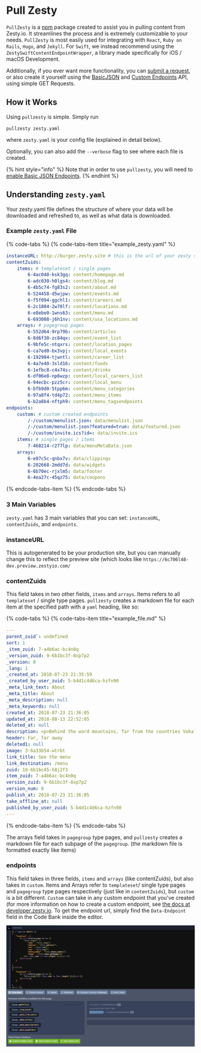 # Pull Zesty

`PullZesty` is a [npm](https://npmjs.com) package created to assist you in pulling content from Zesty.io. It streamlines the process and is extremely customizable to your needs. `PullZesty` is most easily used for integrating with `React`, `Ruby on Rails`, `Hugo`, and `Jekyll`. For `Swift`, we instead recommend using the `ZestySwiftContentEndpointWrapper`, a library made specifically for iOS / macOS Development.

Additionally, if you ever want more functionality, you can [submit a request](https://chat.zesty.io), or also create it yourself using the [BasicJSON](https://developer.zesty.io/guides/api/basic-api-json-endpoints-guide/) and [Custom Endpoints](https://developer.zesty.io/docs/code-editor/customizable-json-endpoints-for-content/) API, using simple GET Requests.

## How it Works

Using `pullzesty` is simple. Simply run

```text
pullzesty zesty.yaml
```

where `zesty.yaml` is your config file \(explained in detail below\).

Optionally, you can also add the `--verbose` flag to see where each file is created.

{% hint style="info" %}
Note that in order to use `pullzesty`, you will need to [enable Basic JSON Endpoints](https://developer.zesty.io/guides/api/basic-api-json-endpoints-guide/).
{% endhint %}

## Understanding `zesty.yaml`

Your zesty.yaml file defines the structure of where your data will be downloaded and refreshed to, as well as what data is downloaded.

### Example `zesty.yaml` File

{% code-tabs %}
{% code-tabs-item title="example\_zesty.yaml" %}
```yaml
instanceURL: http://burger.zesty.site # this is the url of your zesty site
contentZuids:
    items: # templateset / single pages
        6-4ac048-ksk3gq: content/homepage.md
        6-adc030-h0lgs4: content/blog.md
        6-4b5c74-fg83s2: content/about.md
        6-524458-d5wjpw: content/events.md
        6-f5f094-ggchl1: content/careers.md
        6-2c1804-2w70lf: content/locations.md
        6-e8ebe0-1wns63: content/menu.md
        6-693008-j6h1nv: content/usa_locations.md
    arrays: # pagegroup pages
        6-552d64-9rp79b: content/articles
        6-8d6f30-zc84qx: content/event_list
        6-9bfe5c-ntqxrs: content/location_pages
        6-ca7ed0-bx3vpj: content/local_events
        6-192984-tjwntl: content/career_list
        6-4a7e40-3sld16: content/foods
        6-1efbc8-c4x74s: content/drinks
        6-df06e8-np6wzp: content/local_careers_list
        6-94ecbc-pzz5cr: content/local_menu
        6-bfb9d0-5tpp6m: content/menu_categories
        6-97a8f4-td4p72: content/menu_items
        6-b2a8b4-nftph9: content/menu_tagsendpoints
endpoints:
    custom: # custom created endpoints 
        /-/custom/menulist.json: data/menulist.json
        /-/custom/menulist.json?featured=true: data/featured.json
        /-/custom/invite.ics?id=: data/invite.ics
    items: # single pages / items
        7-468214-r277lp: data/menuMetaData.json
    arrays:
        6-e07c5c-qnbx7v: data/clippings
        6-202668-2mdd7d: data/widgets 
        6-6b70ec-rjxlm5: data/footer 
        6-4ea27c-45qz75: data/coupons
```
{% endcode-tabs-item %}
{% endcode-tabs %}

### 3 Main Variables

`zesty.yaml` has 3 main variables that you can set: `instanceURL`, `contentZuids`, and `endpoints`.

### instanceURL

This is autogenerated to be your production site, but you can manually change this to reflect the preview site \(which looks like `https://6c706l48-dev.preview.zestyio.com/`

### contentZuids

This field takes in two other fields, `items` and `arrays`. Items refers to all `templateset` / single type pages. `pullzesty` creates a markdown file for each item at the specified path with a `yaml` heading, like so:

{% code-tabs %}
{% code-tabs-item title="example\_file.md" %}
```yaml
---
parent_zuid`: undefined
sort: 1
_item_zuid: 7-a4b6ac-bc4n0q
_version_zuid: 9-6b1bc3f-8xp7p2
_version: 8
_lang: 1
_created_at: 2018-07-23 21:35:59
_created_by_user_zuid: 5-b4d1c4d6ca-hzfn90
_meta_link_text: About
_meta_title: About
_meta_description: null
_meta_keywords: null
created_at: 2018-07-23 21:36:05
updated_at: 2018-08-13 22:52:05
deleted_at: null
description: <p>Behind the word mountains, far from the countries Vokalia and Consonantia, there live the blind texts.</p><p>In those blind texts lies the secrets to humanity itself, and listed on the first page is the recipe for the classic ZestyBurger. Our founder, Ronak Shah, took that recipe and made a franchise out of it, to spread the heavenly taste across the world.</p>
header: Far, far away
deleted1: null
image: 3-6a33b54-wtrbt
link_title: See the menu
link_destination: /menu
zuid: 18-6b1bc45-h8j2f3
item_zuid: 7-a4b6ac-bc4n0q
version_zuid: 9-6b1bc3f-8xp7p2
version_num: 8
publish_at: 2018-07-23 21:36:05
take_offline_at: null
published_by_user_zuid: 5-b4d1c4d6ca-hzfn90
---
```
{% endcode-tabs-item %}
{% endcode-tabs %}

The arrays field takes in `pagegroup` type pages, and `pullzesty` creates a markdown file for each subpage of the `pagegroup`. \(the markdown file is formatted exactly like items\)

### endpoints

This field takes in three fields, `items` and `arrays` \(like contentZuids\), but also takes in `custom`. Items and Arrays refer to `templateset`/ single type pages and `pagegroup` type pages respectively \(just like in `contentZuids`\), but `custom` is a bit different. `Custom` can take in any custom endpoint that you've created \(for more information on how to create a custom endpoint, see [the docs at developer.zesty.io](https://developer.zesty.io/docs/code-editor/customizable-json-endpoints-for-content/). To get the endpoint url, simply find the `Data-Endpoint` field in the Code Bank inside the editor.

![Finding the Data Endpoint Field](../.gitbook/assets/findingthedataendpointfield.png)

